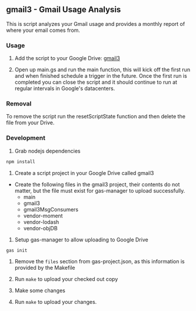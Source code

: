 ## gmail3 - Gmail Usage Analysis

This is script analyzes your Gmail usage and provides a monthly report of where
your email comes from.

### Usage

1. Add the script to your Google Drive: [gmail3](https://script.google.com/d/1zTItVofASkaDrLxX8ot-A_HpahnTLWL7v4RHIIYzWgUFbs0EC6zV4j5_/edit?usp=sharing)

1. Open up main.gs and run the main function, this will kick off the first run
   and when finished schedule a trigger in the future. Once the first run is
   completed you can close the script and it should continue to run at regular
   intervals in Google's datacenters.

### Removal

To remove the script run the resetScriptState function and then delete the file
from your Drive.

### Development

1. Grab nodejs dependencies
```bash
npm install
```

1. Create a script project in your Google Drive called gmail3
  - Create the following files in the gmail3 project, their contents do not
    matter, but the file must exist for gas-manager to upload successfully.
      - main
      - gmail3
      - gmail3MsgConsumers
      - vendor-moment
      - vendor-lodash
      - vendor-objDB

1. Setup gas-manager to allow uploading to Google Drive
```bash
gas init
```

1. Remove the `files` section from gas-project.json, as this information is
   provided by the Makefile

1. Run `make` to upload your checked out copy

1. Make some changes

1. Run `make` to upload your changes.
